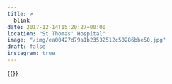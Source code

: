 ```yaml
---
title: >
  blink
date: 2017-12-14T15:20:27+00:00
location: "St Thomas' Hospital"
image: "/img/ea00427d79a1b23532512c50286bbe50.jpg"
draft: false
instagram: true
---
```


{{<photo src="/img/ea00427d79a1b23532512c50286bbe50.jpg">}}
